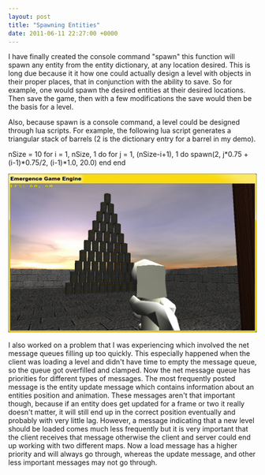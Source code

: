 ```yaml
---
layout: post
title: "Spawning Entities"
date: 2011-06-11 22:27:00 +0000
---
```

I have finally created the console command "spawn" this function will spawn any entity from the entity dictionary, at any location desired. This is long due because it it how one could actually design a level with objects in their proper places, that in conjunction with the ability to save. So for example, one would spawn the desired entities at their desired locations. Then save the game, then with a few modifications the save would then be the basis for a level.

Also, because spawn is a console command, a level could be designed through lua scripts. For example, the following lua script generates a triangular stack of barrels (2 is the dictionary entry for a barrel in my demo).

nSize = 10
for i = 1, nSize, 1 do
for j = 1, (nSize-i+1), 1 do
spawn(2, j*0.75 + (i-1)*0.75/2, (i-1)*1.0, 20.0)
end
end

![Image](/assets/b/a/barrels.JPG)

I also worked on a problem that I was experiencing which involved the net message queues filling up too quickly. This especially happened when the client was loading a level and didn't have time to empty the message queue, so the queue got overfilled and clamped. Now the net message queue has priorities for different types of messages. The most frequently posted message is the entity update message which contains information about an entities position and animation. These messages aren't that important though, because if an entity does get updated for a frame or two it really doesn't matter, it will still end up in the correct position eventually and probably with very little lag. However, a message indicating that a new level should be loaded comes much less frequently but it is very important that the client receives that message otherwise the client and server could end up working with two different maps. Now a load message has a higher priority and will always go through, whereas the update message, and other less important messages may not go through.
